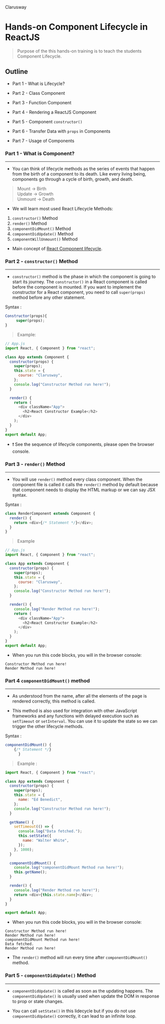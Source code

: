 <p >Clarusway<img align="right"
  src="https://secure.meetupstatic.com/photos/event/3/1/b/9/600_488352729.jpeg"  width="15px"></p>

# Hands-on Component Lifecycle in ReactJS

> Purpose of the this hands-on training is to teach the students Component Lifecycle.

## Outline

- Part 1 - What is Lifecycle?

- Part 2 - Class Component

- Part 3 - Function Component

- Part 4 - Rendering a ReactJS Component

- Part 5 - Component `constructor()`

- Part 6 - Transfer Data with `props` in Components

- Part 7 - Usage of Components

### Part 1 - What is Component?

---

- You can think of lifecycle methods as the series of events that happen from the birth of a component to its death. Like every living being, components go through a cycle of birth, growth, and death.

> Mount -> Birth  
> Update -> Growth  
> Unmount -> Death

- We will learn most used React Lifecycle Methods:

1. `constructor()` Method
1. `render()` Method
1. `componentDidMount()` Method
1. `componentDidUpdate()` Method
1. `componentWillUnmount()` Method

- Main concept of <a href="https://projects.wojtekmaj.pl/react-lifecycle-methods-diagram/" target="_blank">React Component lifecycle</a>.

### Part 2 - `constructor()` Method

---

- `constructor()` method is the phase in which the component is going to start its journey. The `constructor()` in a React component is called before the component is mounted. If you want to implement the constructor for a React component, you need to call `super(props)` method before any other statement.

Syntax :

```js
Constructor(props){
     super(props);
}
```

> Example:

```js
// App.js
import React, { Component } from "react";

class App extends Component {
  constructor(props) {
    super(props);
    this.state = {
      course: "Clarusway",
    };
    console.log("Constructor Method run here!");
  }

  render() {
    return (
      <div className="App">
        <h2>React Constructor Example</h2>
      </div>
    );
  }
}
export default App;
```

- &#10071; See the sequence of lifecycle components, please open the browser console.

### Part 3 - `render()` Method

---

- You will use `render()` method every class component. When the component file is called it calls the `render()` method by default because that component needs to display the HTML markup or we can say JSX syntax.

Syntax :

```js
class RenderComponent extends Component {
  render() {
    return <div>{/* Statement */}</div>;
  }
}
```

> Example

```js
// App.js
import React, { Component } from "react";

class App extends Component {
  constructor(props) {
    super(props);
    this.state = {
      course: "Clarusway",
    };
    console.log("Constructor Method run here!");
  }

  render() {
    console.log("Render Method run here!");
    return (
      <div className="App">
        <h2>React Constructor Example</h2>
      </div>
    );
  }
}
export default App;
```

- When you run this code blocks, you will in the browser console:

```
Constructor Method run here!
Render Method run here!
```

### Part 4 `componentDidMount()` method

---

- As understood from the name, after all the elements of the page is rendered correctly, this method is called.

- This method is also used for integration with other JavaScript frameworks and any functions with delayed execution such as `setTimeout` or `setInterval`. You can use it to update the state so we can trigger the other lifecycle methods.

Syntax :

```js
componentDidMount() {
    {/* Statement */}
      }
```

> Example :

```js
import React, { Component } from "react";

class App extends Component {
  constructor(props) {
    super(props);
    this.state = {
      name: "Ed Benedict",
    };
    console.log("Constructor Method run here!");
  }

  getName() {
    setTimeout(() => {
      console.log("Data fetched.");
      this.setState({
        name: "Walter White",
      });
    }, 1000);
  }

  componentDidMount() {
    console.log("componentDidMount Method run here!");
    this.getName();
  }

  render() {
    console.log("Render Method run here!");
    return <div>{this.state.name}</div>;
  }
}

export default App;
```

- When you run this code blocks, you will in the browser console:

```
Constructor Method run here!
Render Method run here!
componentDidMount Method run here!
Data fetched.
Render Method run here!
```

- The `render()` method will run every time after `componentDidMount()` method.

### Part 5 - `componentDidUpdate()` Method

---

- `componentDidUpdate()` is called as soon as the updating happens. The `componentDidUpdate()` is usually used when update the DOM in response to prop or state changes.

- You can call `setState()` in this lidecycle but if you do not use `componentDidUpdate()` correctly, it can lead to an infinite loop.
